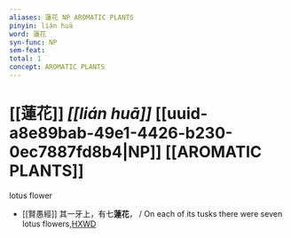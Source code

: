 ```yaml
---
aliases: 蓮花 NP AROMATIC PLANTS
pinyin: lián huā
word: 蓮花
syn-func: NP
sem-feat: 
total: 1
concept: AROMATIC PLANTS 
---
```

# [[蓮花]] *[[lián huā]]*  [[uuid-a8e89bab-49e1-4426-b230-0ec7887fd8b4|NP]] [[AROMATIC PLANTS]]
lotus flower
 - [[賢愚經]] 其一牙上，有七**蓮花**， / On each of its tusks there were seven lotus flowers,[HXWD](https://hxwd.org/textview.html?location=KR6b0059_T_010-0420b.60)